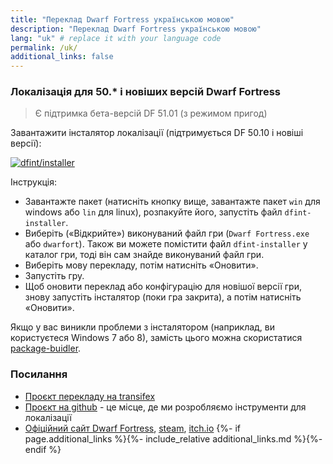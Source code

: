 ```yaml
---
title: "Переклад Dwarf Fortress українською мовою"
description: "Переклад Dwarf Fortress українською мовою"
lang: "uk" # replace it with your language code
permalink: /uk/
additional_links: false
---
```


### Локалізація для 50.* і новіших версій Dwarf Fortress

> Є підтримка бета-версій DF 51.01 (з режимом пригод)

Завантажити інсталятор локалізації (підтримується DF 50.10 і новіші версії):

[![dfint/installer](https://img.shields.io/badge/dfint%2Finstaller-forestgreen?style=for-the-badge)](https://github.com/dfint/installer/releases/latest)

Інструкція:

- Завантажте пакет (натисніть кнопку вище, завантажте пакет `win` для windows або `lin` для linux), розпакуйте його, запустіть файл `dfint-installer`.
- Виберіть («Відкрийте») виконуваний файл гри (`Dwarf Fortress.exe` або `dwarfort`). Також ви можете помістити файл `dfint-installer` у каталог гри, тоді він сам знайде виконуваний файл гри.
- Виберіть мову перекладу, потім натисніть «Оновити».
- Запустіть гру.
- Щоб оновити переклад або конфігурацію для новішої версії гри, знову запустіть інсталятор (поки гра закрита), а потім натисніть «Оновити».

Якщо у вас виникли проблеми з інсталятором (наприклад, ви користуєтеся Windows 7 або 8), замість цього можна скористатися [package-buidler](https://dfint-package-build.streamlit.app).

### Посилання

- [Проєкт перекладу на transifex](https://app.transifex.com/dwarf-fortress-translation/dwarf-fortress-steam)
- [Проєкт на github](https://github.com/dfint) - це місце, де ми розробляємо інструменти для локалізації
- [Офіційний сайт Dwarf Fortress](https://bay12games.com/dwarves/), [steam](https://store.steampowered.com/app/975370/Dwarf_Fortress/), [itch.io](https://kitfoxgames.itch.io/dwarf-fortress)
{%- if page.additional_links %}{%- include_relative additional_links.md %}{%- endif %}
